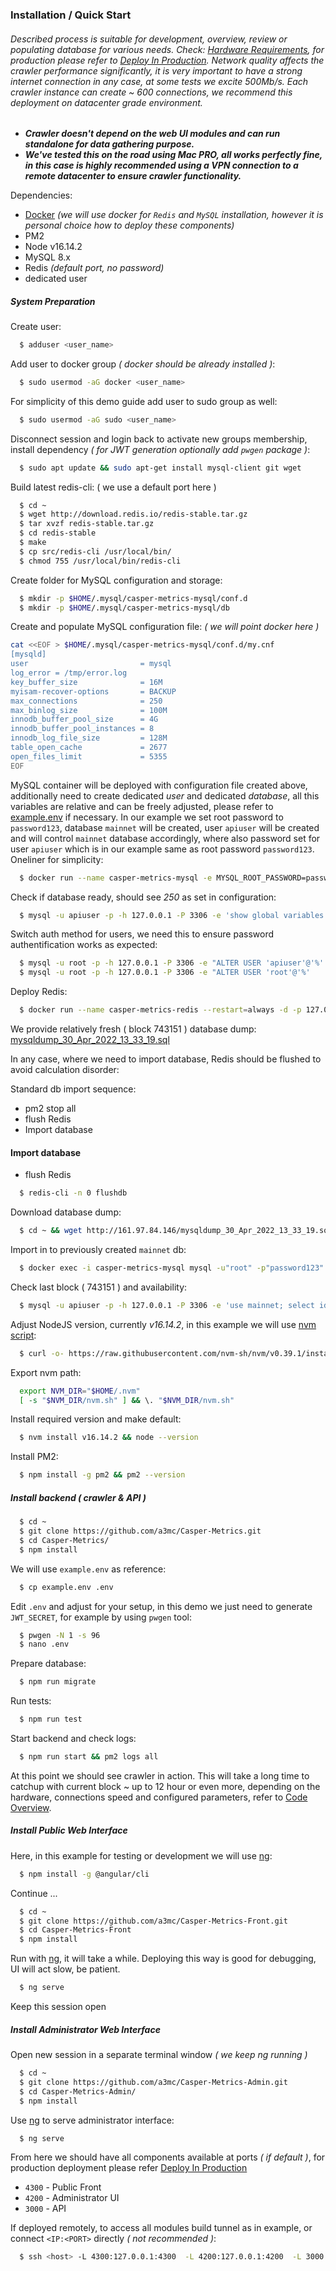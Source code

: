 ### Installation / Quick Start

###### Described process is suitable for development, overview, review or populating database for various needs. Check: [Hardware Requirements](), for production please refer to [Deploy In Production](https://github.com/a3mc/Casper-Metrics/blob/master/docs/PRODUCTION.md). Network quality affects the crawler performance significantly, it is very important to have a strong internet connection in any case, at some tests we excite 500Mb/s. Each crawler instance can create ~ 600 connections, we recommend this deployment on datacenter grade environment.

* _**Crawler doesn't depend on the web UI modules and can run standalone for data gathering purpose.**_
* _**We've tested this on the road using Mac PRO, all works perfectly fine, in this case is highly recommended using a VPN connection to a remote datacenter to ensure crawler functionality.**_

Dependencies:

* [Docker](https://docs.docker.com/get-docker) _(we will use docker for `Redis` and `MySQL` installation, however it is personal choice how to deploy these components)_
* PM2
* Node v16.14.2
* MySQL 8.x
* Redis _(default port, no password)_
* dedicated user

##### System Preparation

Create user:

```bash
  $ adduser <user_name>
```

Add user to docker group _( docker should be already installed )_:

```bash
  $ sudo usermod -aG docker <user_name>
```

For simplicity of this demo guide add user to sudo group as well:

```bash
  $ sudo usermod -aG sudo <user_name>
```

Disconnect session and login back to activate new groups membership, install dependency _( for JWT generation optionally add `pwgen` package )_:

```bash
  $ sudo apt update && sudo apt-get install mysql-client git wget
```

Build latest redis-cli: ( we use a default port here )

```bash
  $ cd ~
  $ wget http://download.redis.io/redis-stable.tar.gz
  $ tar xvzf redis-stable.tar.gz
  $ cd redis-stable
  $ make
  $ cp src/redis-cli /usr/local/bin/
  $ chmod 755 /usr/local/bin/redis-cli
```

Create folder for MySQL configuration and storage:

```bash
  $ mkdir -p $HOME/.mysql/casper-metrics-mysql/conf.d
  $ mkdir -p $HOME/.mysql/casper-metrics-mysql/db
```

Create and populate MySQL configuration file: _( we will point docker here )_

```bash
cat <<EOF > $HOME/.mysql/casper-metrics-mysql/conf.d/my.cnf
[mysqld]
user                         = mysql
log_error = /tmp/error.log
key_buffer_size              = 16M
myisam-recover-options       = BACKUP
max_connections              = 250
max_binlog_size              = 100M
innodb_buffer_pool_size      = 4G
innodb_buffer_pool_instances = 8
innodb_log_file_size         = 128M
table_open_cache             = 2677
open_files_limit             = 5355
EOF
```

MySQL container will be deployed with configuration file created above, additionally need to create dedicated _user_ and dedicated _database_, all this variables are relative and can be freely adjusted, please refer to [example.env]() if necessary. In our example we set root password to `password123`, database `mainnet` will be created, user `apiuser` will be created and will control `mainnet` database accordingly, where also password set for user `apiuser` which is in our example same as root password `password123`. Oneliner for simplicity:

```bash
  $ docker run --name casper-metrics-mysql -e MYSQL_ROOT_PASSWORD=password123 -e MYSQL_DATABASE=mainnet -e MYSQL_USER=apiuser -e MYSQL_PASSWORD=password123 --restart=always -d -p 0.0.0.0:3306:3306/tcp --volume=/$HOME/.mysql/casper-metrics-mysql/conf.d:/etc/mysql/conf.d --volume=/$HOME/.mysql/casper-metrics-mysql/db:/var/lib/mysql mysql:latest
```

Check if database ready, should see _250_ as set in configuration:

```bash
  $ mysql -u apiuser -p -h 127.0.0.1 -P 3306 -e 'show global variables like "max_connections"';
```

Switch auth method for users, we need this to ensure password authentification works as expected:

```bash
  $ mysql -u root -p -h 127.0.0.1 -P 3306 -e "ALTER USER 'apiuser'@'%' IDENTIFIED WITH mysql_native_password BY 'password123';"
  $ mysql -u root -p -h 127.0.0.1 -P 3306 -e "ALTER USER 'root'@'%'    IDENTIFIED WITH mysql_native_password BY 'password123';"
```

Deploy Redis:

```bash
  $ docker run --name casper-metrics-redis --restart=always -d -p 127.0.0.1:6379:6379 redis
```

We provide relatively fresh ( block 743151 ) database dump: [mysqldump_30_Apr_2022_13_33_19.sql](http://161.97.84.146/mysqldump_30_Apr_2022_13_33_19.sql)

In any case, where we need to import database, Redis should be flushed to avoid calculation disorder:

Standard db import sequence:

* pm2 stop all
* flush Redis
* Import database

#### Import database

* flush Redis

```bash
  $ redis-cli -n 0 flushdb
```

Download database dump:

```bash
  $ cd ~ && wget http://161.97.84.146/mysqldump_30_Apr_2022_13_33_19.sql
```

Import in to previously created `mainnet` db:

```bash
  $ docker exec -i casper-metrics-mysql mysql -u"root" -p"password123" mainnet < mysqldump_30_Apr_2022_13_33_19.sql
```
Check last block ( 743151 ) and availability:

```bash
  $ mysql -u apiuser -p -h 127.0.0.1 -P 3306 -e 'use mainnet; select id from Block ORDER BY id desc LIMIT 1';
```

Adjust NodeJS version, currently _v16.14.2_, in this example we will use [nvm script](https://github.com/nvm-sh/nvm):

```bash
  $ curl -o- https://raw.githubusercontent.com/nvm-sh/nvm/v0.39.1/install.sh | bash
```

Export nvm path:

```bash
  export NVM_DIR="$HOME/.nvm"
  [ -s "$NVM_DIR/nvm.sh" ] && \. "$NVM_DIR/nvm.sh"
```

Install required version and make default:

```bash
  $ nvm install v16.14.2 && node --version
```

Install PM2:

```bash
  $ npm install -g pm2 && pm2 --version
```

##### Install backend ( crawler & API )
```bash
  $ cd ~
  $ git clone https://github.com/a3mc/Casper-Metrics.git
  $ cd Casper-Metrics/
  $ npm install
```

We will use `example.env` as reference:

```bash
  $ cp example.env .env
```

Edit `.env` and adjust for your setup, in this demo we just need to generate `JWT_SECRET`, for example by using `pwgen` tool:

```bash
  $ pwgen -N 1 -s 96
  $ nano .env
```

Prepare database:

```bash
  $ npm run migrate
```

Run tests:

```bash
  $ npm run test
```

Start backend and check logs:

```bash
  $ npm run start && pm2 logs all
```

At this point we should see crawler in action. This will take a long time to catchup with current block ~ up to 12 hour or even more, depending on the hardware, connections speed and configured parameters, refer to [Code Overview](https://github.com/a3mc/Casper-Metrics/blob/master/docs/CODE_OVERVIEW.md).

##### Install Public Web Interface

Here, in this example for testing or development we will use [ng](https://github.com/angular/angular-cli):

```bash
  $ npm install -g @angular/cli
```

Continue ...

```bash
  $ cd ~
  $ git clone https://github.com/a3mc/Casper-Metrics-Front.git
  $ cd Casper-Metrics-Front
  $ npm install
```

Run with [ng](https://github.com/angular/angular-cli), it will take a while. Deploying this way is good for debugging, UI will act slow, be patient.

```bash
  $ ng serve
```

Keep this session open

##### Install Administrator Web Interface

Open new session in a separate terminal window _( we keep ng running )_

```bash
  $ cd ~
  $ git clone https://github.com/a3mc/Casper-Metrics-Admin.git
  $ cd Casper-Metrics-Admin/
  $ npm install
```

Use [ng](https://github.com/angular/angular-cli) to serve administrator interface:

```bash
  $ ng serve
```

From here we should have all components available at ports _( if default )_, for production deployment please refer [Deploy In Production](https://github.com/a3mc/Casper-Metrics/blob/master/docs/PRODUCTION.md)

* `4300` - Public Front
* `4200` - Administrator UI
* `3000` - API

If deployed remotely, to access all modules build tunnel as in example, or connect `<IP:<PORT>` directly _( not recommended )_:

```bash
  $ ssh <host> -L 4300:127.0.0.1:4300  -L 4200:127.0.0.1:4200  -L 3000:127.0.0.1:3000 -N
```
